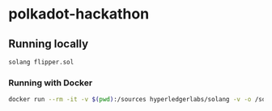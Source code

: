 # polkadot-hackathon

## Running locally

```sh
solang flipper.sol
```

### Running with Docker

```sh
docker run --rm -it -v $(pwd):/sources hyperledgerlabs/solang -v -o /sources /sources/flipper.sol
```

